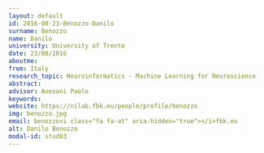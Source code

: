 ```yaml
---
layout: default 
id: 2016-08-23-Benozzo-Danilo
surname: Benozzo
name: Danilo
university: University of Trento
date: 23/08/2016
aboutme: 
from: Italy
research_topic: Neuroinformatics - Machine Learning for Neuroscience
abstract: 
advisor: Avesani Paolo
keywords: 
website: https://nilab.fbk.eu/people/profile/benozzo
img: benozzo.jpg
email: benozzo<i class="fa fa-at" aria-hidden="true"></i>fbk.eu
alt: Danilo Benozzo
modal-id: stud83
---
```

